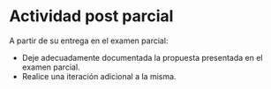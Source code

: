 # Actividad post parcial

A partir de su entrega en el examen parcial:

- Deje adecuadamente documentada la propuesta presentada en el examen parcial.
- Realice una iteración adicional a la misma.

